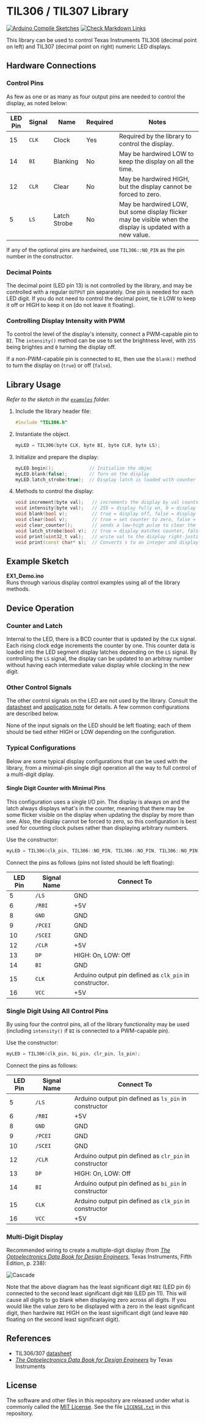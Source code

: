 # TIL306 / TIL307 Library

[![Arduino Compile Sketches](https://github.com/Andy4495/TIL306/actions/workflows/arduino-compile-sketches.yml/badge.svg)](https://github.com/Andy4495/TIL306/actions/workflows/arduino-compile-sketches.yml)
[![Check Markdown Links](https://github.com/Andy4495/TIL306/actions/workflows/CheckMarkdownLinks.yml/badge.svg)](https://github.com/Andy4495/TIL306/actions/workflows/CheckMarkdownLinks.yml)

This library can be used to control Texas Instruments TIL306 (decimal point on left) and TIL307 (decimal point on right) numeric LED displays.

## Hardware Connections

### Control Pins

As few as one or as many as four output pins are needed to control the display, as noted below:

| LED Pin | Signal | Name         | Required | Notes                                                     |
| ------- | ------ | ------------ | ---------| --------------------------------------------------------- |
|    15   | `CLK`  | Clock        |    Yes   | Required by the library to control the display.           |
|    14   |  `BI`  | Blanking     |     No   | May be hardwired LOW to keep the display on all the time. |
|    12   |  `CLR` | Clear        |     No   | May be hardwired HIGH, but the display cannot be forced to zero. |
|     5   |  `LS`  | Latch Strobe |     No   | May be hardwired LOW, but some display flicker may be visible when the display is updated with a new value. |

If any of the optional pins are hardwired, use `TIL306::NO_PIN` as the pin number in the constructor.

### Decimal Points

The decimal point (LED pin 13) is not controlled by the library, and may be controlled with a regular `OUTPUT` pin separately. One pin is needed for each LED digit. If you do not need to control the decimal point, tie it LOW to keep it off or HIGH to keep it on (do not leave it floating).

### Controlling Display Intensity with PWM

To control the level of the display's intensity, connect a PWM-capable pin to `BI`. The `intensity()` method can be use to set the brightness level, with `255` being brightes and `0` turning the display off.

If a non-PWM-capable pin is connected to `BI`, then use the `blank()` method to turn the display on (`true`) or off (`false`).

## Library Usage

*Refer to the sketch in the [`examples`][4] folder.*

1. Include the library header file:  

    ```C++
    #include "TIL306.h"
    ```

2. Instantiate the object.

    ```C++
    myLED = TIL306(byte CLK, byte BI, byte CLR, byte LS);
    ```

3. Initialize and prepare the display:

    ```C++
    myLED.begin();             // Initialize the objec
    myLED.blank(false);        // Turn on the display
    myLED.latch_strobe(true);  // Display latch is loaded with counter value
    ```

4. Methods to control the display:

    ```C++
    void increment(byte val);   // increments the display by val counts
    void intensity(byte val);   // 255 = display fully on, 0 = display off
    void blank(bool v);         // true = display off, false = display on
    void clear(bool v);         // true = set counter to zero, false = normal counting
    void clear_counter();       // sends a low-high pulse to clear the counter
    void latch_strobe(bool v);  // true = display matches counter, false = counter updates without changing display
    void print(uint32_t val);   // write val to the display right-justified; extra digits truncated
    void print(const char* s);  // Converts s to an integer and displays the integer
    ```

## Example Sketch

**EX1_Demo.ino**  
Runs through various display control examples using all of the library methods.

## Device Operation

### Counter and Latch

Internal to the LED, there is a BCD counter that is updated by the `CLK` signal. Each rising clock edge increments the counter by one. This counter data is loaded into the LED segment display latches depending on the `LS` signal. By controlling the `LS` signal, the display can be updated to an arbitray number without having each intermediate value display while clocking in the new digit.

### Other Control Signals

The other control signals on the LED are not used by the library. Consult the [datasheet][1] and [application note][3] for details. A few common configurations are described below.

None of the input signals on the LED should be left floating; each of them should be tied either HIGH or LOW depending on the configuration.

### Typical Configurations

Below are some typical display configurations that can be used with the library, from a minimal-pin single digit operation all the way to full control of a multi-digit diplay.

#### Single Digit Counter with Minimal Pins

This configuration uses a single I/O pin. The display is always on and the latch always displays what's in the counter, meaning that there may be some flicker visible on the display when updating the display by more than one. Also, the display cannot be forced to zero, so this configuration is best used for counting clock pulses rather than displaying arbitrary numbers.

Use the constructor:

```cpp
myLED = TIL306(clk_pin, TIL306::NO_PIN, TIL306::NO_PIN, TIL306::NO_PIN);
```

Connect the pins as follows (pins not listed should be left floating):

| LED Pin | Signal Name | Connect To                    |
| ------- | ----------- | ------------------------------------------------------- |
|  5      | `/LS`       | GND                                                     |
|  6      | `/RBI`      | +5V                                                     |
|  8      | `GND`       | GND                                                     |
|  9      | `/PCEI`     | GND                                                     |
| 10      | `/SCEI`     | GND                                                     |
| 12      | `/CLR`      | +5V                                                     |
| 13      | `DP`        | HIGH: On, LOW: Off            |
| 14      | `BI`        | GND                                                     |
| 15      | `CLK`       | Arduino output pin defined as `clk_pin` in constructor. |
| 16      | `VCC`       | +5V                                                     |

### Single Digit Using All Control Pins

By using four the control pins, all of the library functionality may be used (including `intensity()` if `BI` is connected to a PWM-capable pin).

Use the constructor:

```cpp
myLED = TIL306(clk_pin, bi_pin, clr_pin, ls_pin);
```

Connect the pins as follows:

| LED Pin | Signal Name | Connect To                    |
| ------- | ----------- | ----------------------------- |
|  5      | `/LS`       | Arduino output pin defined as `ls_pin` in constructor |
|  6      | `/RBI`      | +5V                           |
|  8      | `GND`       | GND                           |
|  9      | `/PCEI`     | GND                           |
| 10      | `/SCEI`     | GND                           |
| 12      | `/CLR`      | Arduino output pin defined as `clr_pin` in constructor                                             |
| 13      | `DP`        | HIGH: On, LOW: Off            |
| 14      | `BI`        | Arduino output pin defined as `bi_pin` in constructor |
| 15      | `CLK`       | Arduino output pin defined as `clk_pin` in constructor |
| 16      | `VCC`       | +5V                           |

### Multi-Digit Display

Recommended wiring to create a multiple-digit display (from [*The Optoelectronics Data Book for Design Engineers*][3], Texas Instruments, Fifth Edition, p. 238):

![Cascade][2]

Note that the above diagram has the least significant digit `RBI` (LED pin 6) connected to the second least significant digit `RBO` (LED pin 11). This will cause all digits to go blank when displaying zero across all digits. If you would like the value zero to be displayed with a zero in the least significant digit, then hardwire `RBI` HIGH on the least significant digit (and leave `RBO` floating on the second least significant digit).

## References

- TIL306/307 [datasheet][1]
- [*The Optoelectronics Data Book for Design Engineers*][3] by Texas Instruments

## License

The software and other files in this repository are released under what is commonly called the [MIT License][100]. See the file [`LICENSE.txt`][101] in this repository.

[1]: http://cdn.goldmine-elec.com/datasheet/G25577.pdf
[2]: ./extras/docs/TIL306-N-digit.jpg
[3]: https://archive.org/details/optoelectronicsd00texa
[4]: ./examples/
[100]: https://choosealicense.com/licenses/mit/
[101]: ./LICENSE.txt
[//]: # ([200]: https://github.com/Andy4495/TIL306)

[//]: # (This is a way to hack a comment in Markdown. This will not be displayed when rendered.)

